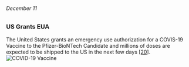 ###### December 11

### US Grants EUA

The United States grants an emergency use authorization for a COVIS-19 Vaccine to the Pfizer-BioNTech Candidate and millions of doses are expected to be shipped to the US in the next few days [[20]](https://www.infoplease.com/december-2020-current-events-us-news). 
![COVID-19 Vaccine](https://images.unsplash.com/photo-1605289982774-9a6fef564df8?ixid=MXwxMjA3fDB8MHxwaG90by1wYWdlfHx8fGVufDB8fHw%3D&ixlib=rb-1.2.1&auto=format&fit=crop&w=400&q=80)